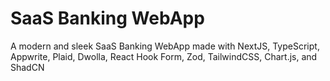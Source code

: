 # SaaS Banking WebApp

A modern and sleek SaaS Banking WebApp made with NextJS, TypeScript, Appwrite, Plaid, Dwolla, React Hook Form, Zod, TailwindCSS, Chart.js, and ShadCN